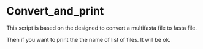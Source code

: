 # Convert_and_print

This script is based on the designed to convert a multifasta file to fasta file.

Then if you want to print the the name of list of files. It will be ok.

